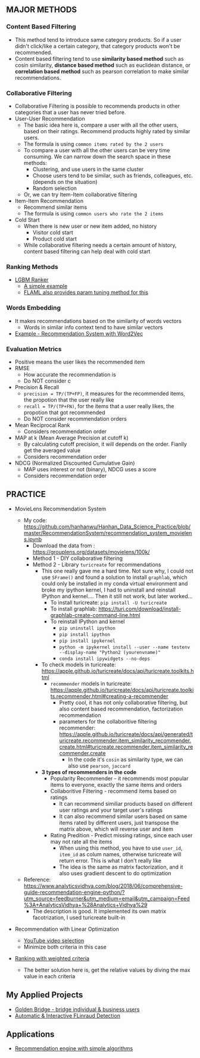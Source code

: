 
## MAJOR METHODS

### Content Based Filtering
* This method tend to introduce same category products. So if a user didn't click/like a certain category, that category products won't be recommended.
* Content based filtering tend to use <b>similarity based method</b> such as cosin similarity, <b>distance based method</b> such as euclidean distance, or <b>correlation based method</b> such as pearson correlation to make similar recommendations.

### Collaborative Filtering
* Collaborative Filtering is possible to recommends products in other categories that a user has never tried before.
* User-User Recommendation
  * The basic idea here is, compare a user with all the other users, based on their ratings. Recommend products highly rated by similar users.
  * The formula is using `common items rated by the 2 users`
  * To compare a user with all the other users can be very time consuming. We can narrow down the search space in these methods:
    * Clustering, and use users in the same cluster
    * Choose users tend to be similar, such as friends, colleagues, etc. (depends on the situation)
    * Random selection
  * Or, we can try Item-Item collaborative filtering
* Item-Item Recommendation
  * Recommend similar items
  * The formula is using `common users who rate the 2 items`
* Cold Start
  * When there is new user or new item added, no history
    * Visitor cold start
    * Product cold start
  * While collaborative filtering needs a certain amount of history, content based filtering can help deal with cold start

### Ranking Methods
* [LGBM Ranker][6]
  * [A simple example][7] 
  * [FLAML also provides param tuning method for this][8]
  
### Words Embedding
* It makes recommendations based on the similarity of words vectors
  * Words in similar info context tend to have similar vectors
* [Example - Recommendation System with Word2Vec][1]
  
### Evaluation Metrics
* Positive means the user likes the recommended item
* RMSE
  * How accurate the recommendation is
  * Do NOT consider c
* Precision & Recall
  * `precision = TP/(TP+FP)`, it measures for the recommended items, the propotion that the user really like
  * `recall = TP/(TP+FN)`, for the items that a user really likes, the propotion that got recommended
  * Do NOT consider recommendation orders
* Mean Reciprocal Rank
   * Considers recommendation order
* MAP at k (Mean Average Precision at cutoff k)
  * By calculating cutoff precision, it will depends on the order. Fianlly get the averaged value
  * Considers recommendation order
* NDCG (Normalized Discounted Cumulative Gain)
  * MAP uses interest or not (binary), NDCG uses a score
  * Considers recommendation order
  
  
## PRACTICE
* MovieLens Recommendation System
  * My code: https://github.com/hanhanwu/Hanhan_Data_Science_Practice/blob/master/RecommendationSystem/recommendation_system_movielens.ipynb
    * Download the data from : https://grouplens.org/datasets/movielens/100k/
    * Method 1 - DIY collaborative filtering
    * Method 2 - Library `turicreate` for recommendations
      * This one really gave me a hard time. Not sure why, I could not use `SFrame()` and found a solution to install `graphlab`, which could only be installed in my conda virtual environment and broke my ipython kernel, I had to uninstall and reinstall IPython and kernel.... Then it still not work, but later worked...
        * To install turicreate: `pip install -U turicreate`
        * To install graphlab: https://turi.com/download/install-graphlab-create-command-line.html
        * To reinstall IPython and kernel
          * `pip uninstall ipython`
          * `pip install ipython`
          * `pip install ipykernel`
          * `python -m ipykernel install --user --name testenv --display-name "Python2 (yourenvname)"`
          * `conda install ipywidgets --no-deps`
      * To check models in turicreate: https://apple.github.io/turicreate/docs/api/turicreate.toolkits.html
        * `recommender` models in turicreate: https://apple.github.io/turicreate/docs/api/turicreate.toolkits.recommender.html#creating-a-recommender
          * Pretty cool, it has not only collaborative filtering, but also content based recommendation, factorization recommendation
          * parameters for the collaboritive filtering recommender: https://apple.github.io/turicreate/docs/api/generated/turicreate.recommender.item_similarity_recommender.create.html#turicreate.recommender.item_similarity_recommender.create
            * In the code it's `cosin` as similarity type, we can also use `pearson`, `jaccard`
      * <b>3 types of recommenders in the code</b>
        * Popularity Recommender - it recommends most popular items to everyone, exactly the same items and orders
        * Collaboritive Filtering - recommend items based on ratings
          * It can recommend similiar products based on different user ratings and your target user's ratings
          * It can also recommend similar users based on same items rated by different users, just transpose the matrix above, which will reverse user and item
        * Rating Predition - Predict missing ratings, since each user may not rate all the items
          * When using this method, you have to use `user_id`, `item_id` as colum names, otherwise turicreate will return error. This is what I don't really like
          * The idea is the same as matrix factorization, and it also uses gradient descent to do optimization
  * Reference: https://www.analyticsvidhya.com/blog/2018/06/comprehensive-guide-recommendation-engine-python/?utm_source=feedburner&utm_medium=email&utm_campaign=Feed%3A+AnalyticsVidhya+%28Analytics+Vidhya%29
    * The description is good. It implemented its own matrix facotrization, I used turicreate built-in
    
* Recommendation with Linear Optimization
  * [YouTube video selection][4]
  * Minimize both criteria in this case
* [Ranking with weighted criteria][5]
  * The better solution here is, get the relative values by diving the max value in each criteria

## My Applied Projects
* [Golden Bridge - bridge individual & business users][2]
* [Automatic & Interactive FLinraud Detection][3]

## Applications
* [Recommendation engine with simple algorithms][9]

[1]:https://www.analyticsvidhya.com/blog/2019/07/how-to-build-recommendation-system-word2vec-python/?utm_source=blog&utm_medium=graph-feature-extraction-deepwalk
[2]:https://github.com/hanhanwu/Hanhan_Break_the_Limits/tree/master/Bank_Fantasy/Golden_Bridge
[3]:https://github.com/hanhanwu/Hanhan_Break_the_Limits/tree/master/attack_signals_recommendation_system
[4]:https://github.com/hanhanwu/Hanhan_Play_With_Social_Media/blob/master/DEF_CON_video_list_linear_optimization.ipynb
[5]:https://www.analyticsvidhya.com/blog/2020/09/how-to-rank-entities-with-multi-criteria-decision-making-methodsmcdm/?utm_source=feedburner&utm_medium=email&utm_campaign=Feed%3A+AnalyticsVidhya+%28Analytics+Vidhya%29
[6]:https://lightgbm.readthedocs.io/en/latest/pythonapi/lightgbm.LGBMRanker.html
[7]:https://stackoverflow.com/questions/64294962/how-to-implement-learning-to-rank-using-lightgbm/67627169#67627169
[8]:https://github.com/microsoft/FLAML#examples
[9]:https://www.analyticsvidhya.com/blog/2022/03/a-comprehensive-guide-on-recommendation-engines-and-implementation/?utm_source=feedburner&utm_medium=email
